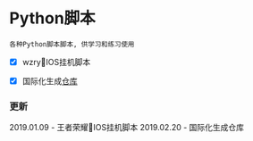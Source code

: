 # Python脚本

```
各种Python脚本脚本, 供学习和练习使用
```

- [x] wzryIOS挂机脚本
- [x] 国际化生成[仓库](http://183.64.28.18:8686/automatic/zgxl-localization)


### 更新

2019.01.09 - 王者荣耀IOS挂机脚本
2019.02.20 - 国际化生成仓库
